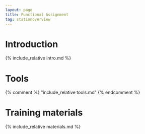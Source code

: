 ```yaml
---
layout: page
title: Functional Assignment
tag: stationoverview
---
```


# Introduction
{% include_relative intro.md %}

# Tools
{% comment %} 
  "include_relative tools.md" 
{% endcomment %}

# Training materials
{% include_relative materials.md %}
